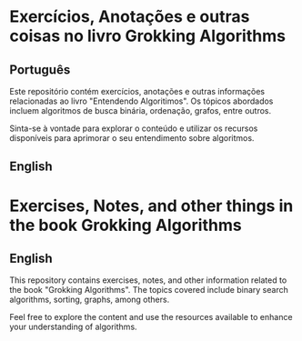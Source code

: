 # Exercícios, Anotações e outras coisas no livro Grokking Algorithms

## Português

Este repositório contém exercícios, anotações e outras informações relacionadas ao livro "Entendendo Algoritimos". Os tópicos abordados incluem algoritmos de busca binária, ordenação, grafos, entre outros.

Sinta-se à vontade para explorar o conteúdo e utilizar os recursos disponíveis para aprimorar o seu entendimento sobre algoritmos.

## English

# Exercises, Notes, and other things in the book Grokking Algorithms

## English

This repository contains exercises, notes, and other information related to the book "Grokking Algorithms". The topics covered include binary search algorithms, sorting, graphs, among others.

Feel free to explore the content and use the resources available to enhance your understanding of algorithms.
